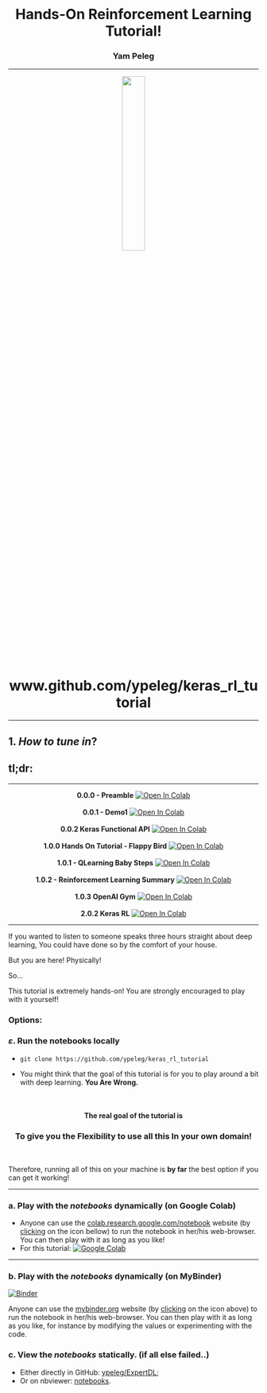  


<div>
    <br>
    <center><strong><h1>Hands-On Reinforcement Learning Tutorial!</h1></strong></center>
    <center><strong><h3>Yam Peleg</h3></strong></center>
<div>


------


<div>
    <center><img src="imgs/keras_logo_humans.png" width="30%"/>
    <h1>www.github.com/ypeleg/keras_rl_tutorial</h1></center>
<div>


------

<!-- #region -->
## 1. *How to tune in*?

##  tl;dr: 
------
<center><strong>0.0.0 - Preamble</strong>
<a href="https://colab.research.google.com/github/ypeleg/keras_rl_tutorial/blob/master/0.0.0%20-%20Preamble.ipynb" target="_parent"><img src="https://colab.research.google.com/assets/colab-badge.svg" alt="Open In Colab"/></a></center>
<br>
<center><strong>0.0.1 - Demo1</strong>
<a href="https://colab.research.google.com/github/ypeleg/keras_rl_tutorial/blob/master/0.0.1%20-%20Demo1.ipynb" target="_parent"><img src="https://colab.research.google.com/assets/colab-badge.svg" alt="Open In Colab"/></a></center>
<br>
<center><strong>0.0.2 Keras Functional API</strong>
<a href="https://colab.research.google.com/github/ypeleg/keras_rl_tutorial/blob/master/0.0.2%20-%20Introduction%20-%20Keras%20Functional%20API.ipynb" target="_parent"><img src="https://colab.research.google.com/assets/colab-badge.svg" alt="Open In Colab"/></a></center>
<br>
<center><strong>1.0.0 Hands On Tutorial - Flappy Bird</strong>
<a href="https://colab.research.google.com/github/ypeleg/keras_rl_tutorial/blob/master/1.0.0%20-%20Flappy%20Bird%20-%20DQN.ipynb" target="_parent"><img src="https://colab.research.google.com/assets/colab-badge.svg" alt="Open In Colab"/></a></center>
<br>
<center><strong>1.0.1 - QLearning Baby Steps</strong>
<a href="https://colab.research.google.com/github/ypeleg/keras_rl_tutorial/blob/master/1.0.1%20-%20QLearning%20Baby%20Steps.ipynb" target="_parent"><img src="https://colab.research.google.com/assets/colab-badge.svg" alt="Open In Colab"/></a></center>
<br>
<center><strong>1.0.2 - Reinforcement Learning Summary</strong>
<a href="https://colab.research.google.com/github/ypeleg/keras_rl_tutorial/blob/master/1.0.2%20-%20Reinforcement%20Learning%20-%20Intro.ipynb" target="_parent"><img src="https://colab.research.google.com/assets/colab-badge.svg" alt="Open In Colab"/></a></center>
<br>
<center><strong>1.0.3 OpenAI Gym</strong>
<a href="https://colab.research.google.com/github/ypeleg/keras_rl_tutorial/blob/master/1.0.3%20-%20OpenAI%20Gym%20Interface.ipynb" target="_parent"><img src="https://colab.research.google.com/assets/colab-badge.svg" alt="Open In Colab"/></a></center>
<br>
<center><strong>2.0.2 Keras RL</strong>
<a href="https://colab.research.google.com/github/ypeleg/keras_rl_tutorial/blob/master/2.0.1%20-%20Reinforcement%20Learning%20-%20Keras%20DQN%20Atari.ipynb" target="_parent"><img src="https://colab.research.google.com/assets/colab-badge.svg" alt="Open In Colab"/></a></center>

-------

If you wanted to listen to someone speaks three hours straight about deep learning, You could have done so by the comfort of your house. 

But you are here! Physically!

So...

This tutorial is extremely hands-on! You are strongly encouraged to play with it yourself!  

### Options: 


### $\varepsilon$.  Run the notebooks locally 
- `git clone https://github.com/ypeleg/keras_rl_tutorial`


- You might think that the goal of this tutorial is for you to play around a bit with deep learning. **You Are Wrong.**


<br>
<div>
    <center><strong><h4>The real goal of the tutorial is</h4></strong></center>
    <center><strong><h3>To give you the Flexibility to use all this In your own domain!</h3></strong></center>
<div>
<br>

Therefore, running all of this on your machine is **by far** the best option if you can get it working! 

------


### a. Play with the _notebooks_ dynamically (on Google Colab) 

- Anyone can use the [colab.research.google.com/notebook](https://colab.research.google.com/notebook) website (by [clicking](XXX) on the icon bellow) to run the notebook in her/his web-browser. You can then play with it as long as you like! 
- For this tutorial:
[![Google Colab](https://badgen.net/badge/Launch/on%20Google%20Colab/blue?icon=terminal)](https://colab.research.google.com/github/ypeleg/keras_rl_tutorial)
------

### b. Play with the _notebooks_ dynamically (on MyBinder) 
[![Binder](https://mybinder.org/badge_logo.svg)](http://mybinder.org/v2/gh/github/ypeleg/keras_rl_tutorial)

Anyone can use the [mybinder.org](http://mybinder.org/) website (by [clicking](http://mybinder.org/v2/gh/github/ypeleg/keras_rl_tutorial) on the icon above) to run the notebook in her/his web-browser.
You can then play with it as long as you like, for instance by modifying the values or experimenting with the code.

### c. View the _notebooks_ statically. (if all else failed..)
- Either directly in GitHub: [ypeleg/ExpertDL](https://github.com/ypeleg/keras_rl_tutorial);
- Or on nbviewer: [notebooks](http://nbviewer.jupyter.org/github/ypeleg/keras_rl_tutorial/).
